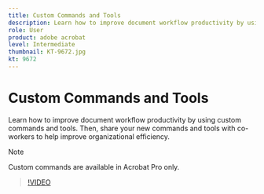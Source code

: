 ```yaml
---
title: Custom Commands and Tools
description: Learn how to improve document workflow productivity by using custom commands and tools
role: User
product: adobe acrobat
level: Intermediate
thumbnail: KT-9672.jpg
kt: 9672
---
```

# Custom Commands and Tools

Learn how to improve document workflow productivity by using custom commands and tools. Then, share your new commands and tools with co-workers to help improve organizational efficiency.

>[!NOTE]
>
>Custom commands are available in Acrobat Pro only.

>[!VIDEO](https://video.tv.adobe.com/v/340545?hidetitle=true)